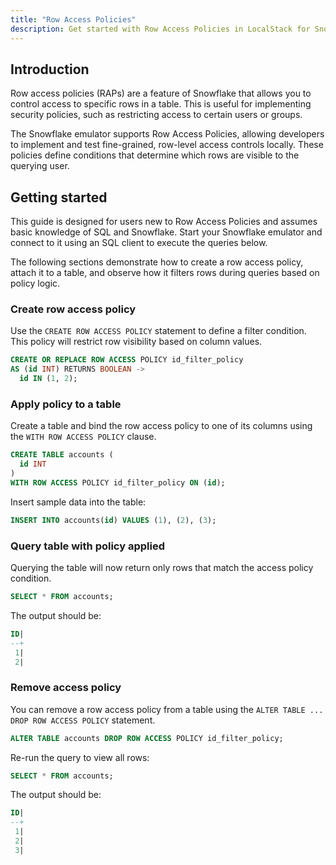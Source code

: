 ```yaml
---
title: "Row Access Policies"
description: Get started with Row Access Policies in LocalStack for Snowflake
---
```


## Introduction

Row access policies (RAPs) are a feature of Snowflake that allows you to control access to specific rows in a table. This is useful for implementing security policies, such as restricting access to certain users or groups.

The Snowflake emulator supports Row Access Policies, allowing developers to implement and test fine-grained, row-level access controls locally. These policies define conditions that determine which rows are visible to the querying user.

## Getting started

This guide is designed for users new to Row Access Policies and assumes basic knowledge of SQL and Snowflake. Start your Snowflake emulator and connect to it using an SQL client to execute the queries below.

The following sections demonstrate how to create a row access policy, attach it to a table, and observe how it filters rows during queries based on policy logic.

### Create row access policy

Use the `CREATE ROW ACCESS POLICY` statement to define a filter condition. This policy will restrict row visibility based on column values.

```sql
CREATE OR REPLACE ROW ACCESS POLICY id_filter_policy
AS (id INT) RETURNS BOOLEAN ->
  id IN (1, 2);
```

### Apply policy to a table

Create a table and bind the row access policy to one of its columns using the `WITH ROW ACCESS POLICY` clause.

```sql
CREATE TABLE accounts (
  id INT
)
WITH ROW ACCESS POLICY id_filter_policy ON (id);
```

Insert sample data into the table:

```sql
INSERT INTO accounts(id) VALUES (1), (2), (3);
```

### Query table with policy applied

Querying the table will now return only rows that match the access policy condition.

```sql
SELECT * FROM accounts;
```

The output should be:

```sql
ID|
--+
 1|
 2|
```

### Remove access policy

You can remove a row access policy from a table using the `ALTER TABLE ... DROP ROW ACCESS POLICY` statement.

```sql
ALTER TABLE accounts DROP ROW ACCESS POLICY id_filter_policy;
```

Re-run the query to view all rows:

```sql
SELECT * FROM accounts;
```

The output should be:

```sql
ID|
--+
 1|
 2|
 3|
```
